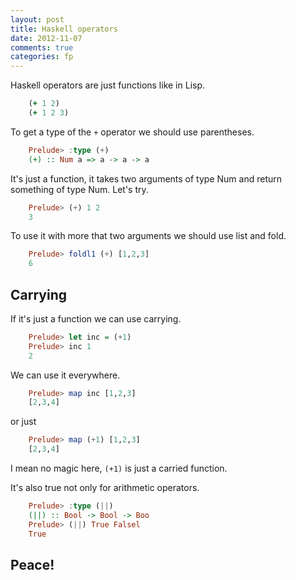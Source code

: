 ```yaml
---
layout: post
title: Haskell operators
date: 2012-11-07
comments: true
categories: fp
---
```


Haskell operators are just functions like in Lisp.

``` clj
    (+ 1 2)
    (+ 1 2 3)
```

To get a type of the `+` operator we should use parentheses.

``` haskell
    Prelude> :type (+)
    (+) :: Num a => a -> a -> a
```

It's just a function, it takes two arguments of type Num and return something of type Num.
Let's try.

``` haskell
    Prelude> (+) 1 2
    3
```

To use it with more that two arguments we should use list and fold.

``` haskell
    Prelude> foldl1 (+) [1,2,3]
    6
```

## Carrying

If it's just a function we can use carrying.

``` haskell
    Prelude> let inc = (+1)
    Prelude> inc 1
    2
```

We can use it everywhere.

``` haskell
    Prelude> map inc [1,2,3]
    [2,3,4]
```

or just

``` haskell
    Prelude> map (+1) [1,2,3]
    [2,3,4]
```

I mean no magic here, `(+1)` is just a carried function.

It's also true not only for arithmetic operators.

``` haskell
    Prelude> :type (||)
    (||) :: Bool -> Bool -> Boo
    Prelude> (||) True Falsel
    True
```

## Peace!

